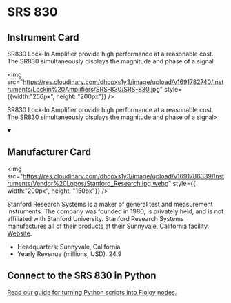 
# SRS 830

## Instrument Card

<div className="flex">

<div>

SR830 Lock-In Amplifier provide high performance at a reasonable cost. The SR830 simultaneously displays the magnitude and phase of a signal

</div>

<img src="https://res.cloudinary.com/dhopxs1y3/image/upload/v1691782740/Instruments/Lockin%20Amplifiers/SRS-830/SRS-830.jpg" style={{width:"256px", height: "200px"}} />

</div>

SR830 Lock-In Amplifier provide high performance at a reasonable cost. The SR830 simultaneously displays the magnitude and phase of a signal>

<details open>
<summary><h2>Manufacturer Card</h2></summary>

<img src="https://res.cloudinary.com/dhopxs1y3/image/upload/v1691786339/Instruments/Vendor%20Logos/Stanford_Research.jpg.webp" style={{ width:"200px", height: "150px"}} />

Stanford Research Systems is a maker of general test and measurement instruments. The company was founded in 1980, is privately held, and is not affiliated with Stanford University. Stanford Research Systems manufactures all of their products at their Sunnyvale, California facility. <a href="https://www.thinksrs.com/index.html">Website</a>.

<ul>
  <li>Headquarters: Sunnyvale, California</li>
  <li>Yearly Revenue (millions, USD): 24.9</li>
</ul>
</details>

## Connect to the SRS 830 in Python

[Read our guide for turning Python scripts into Flojoy nodes.](https://docs.flojoy.ai/custom-nodes/creating-custom-node/)


